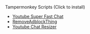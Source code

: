 Tampermonkey Scripts (Click to install)
- [Youtube Super Fast Chat](https://update.greasyfork.org/scripts/469878/YouTube%20Super%20Fast%20Chat.user.js)
- [RemoveAdblockThing](https://github.com/TheRealJoelmatic/RemoveAdblockThing/raw/main/Youtube-Ad-blocker-Reminder-Remover.user.js)
- [Youtube Chat Resizer](https://github.com/rasonpang/Tampermonkey-Better-Youtube/blob/main/Youtube%20Chat%20Resizer-1.0.user.js?raw=True)

